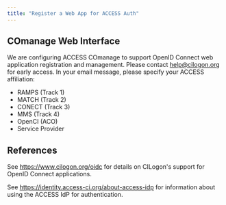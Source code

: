 ```yaml
---
title: "Register a Web App for ACCESS Auth"
---
```


COmanage Web Interface
----------------------
We are configuring ACCESS COmanage to support OpenID Connect web application registration and management.
Please contact [help@cilogon.org](mailto:help@cilogon.org) for early access.
In your email message, please specify your ACCESS affiliation:
* RAMPS (Track 1)
* MATCH (Track 2)
* CONECT (Track 3)
* MMS (Track 4)
* OpenCI (ACO)
* Service Provider

References
----------
See <https://www.cilogon.org/oidc> for details on CILogon's support for OpenID Connect applications.

See <https://identity.access-ci.org/about-access-idp> for information about using the ACCESS IdP for authentication.

